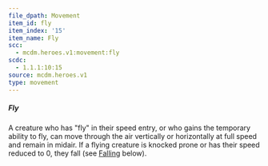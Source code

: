 ```yaml
---
file_dpath: Movement
item_id: fly
item_index: '15'
item_name: Fly
scc:
  - mcdm.heroes.v1:movement:fly
scdc:
  - 1.1.1:10:15
source: mcdm.heroes.v1
type: movement
---
```


##### Fly

A creature who has "fly" in their speed entry, or who gains the temporary ability to fly, can move through the air vertically or horizontally at full speed and remain in midair. If a flying creature is knocked prone or has their speed reduced to 0, they fall (see [Falling](#page-283-3) below).
